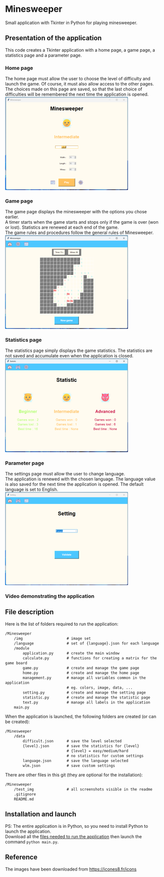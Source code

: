 # Minesweeper

Small application with Tkinter in Python for playing minesweeper.

## Presentation of the application

This code creates a Tkinter application with a home page, a game page, a statistics page and a parameter page.

### Home page

The home page must allow the user to choose the level of difficulty and launch the game. Of course, it must also allow access to the other pages.  
The choices made on this page are saved, so that the last choice of difficulties will be remembered the next time the application is opened.  
<img src="/test_img/home.png" style="width:400px" />

### Game page

The game page displays the minesweeper with the options you chose earlier.  
A timer starts when the game starts and stops only if the game is over (won or lost). Statistics are renewed at each end of the game.  
The game rules and procedures follow the general rules of Minesweeper.  
<img src="/test_img/game.png" style="width:400px" />

### Statistics page

The statistics page simply displays the game statistics. The statistics are not saved and accumulate even when the application is closed.  
<img src="/test_img/statistic.png" style="width:400px" />

### Parameter page

The settings page must allow the user to change language.  
The application is renewed with the chosen language. The language value is also saved for the next time the application is opened. The default language is set to English.  
<img src="/test_img/setting.png" style="width:400px" />

### Video demonstrating the application



## File description

Here is the list of folders required to run the application:
<a id="file-required"></a>
```
/Minesweeper
    /img                    # image set
    /language               # set of {language}.json for each language
    /module
        application.py      # create the main window
        calculate.py        # functions for creating a matrix for the game board
        game.py             # create and manage the game page
        home.py             # create and manage the home page
        management.py       # manage all variables common in the application
                            # eg. colors, image, data, ...
        setting.py          # create and manage the setting page
        statistic.py        # create and manage the statistic page
        text.py             # manage all labels in the application
    main.py
```

When the application is launched, the following folders are created (or can be created):
```
/Minesweeper
    /data
        difficult.json      # save the level selected
        {level}.json        # save the statistics for {level}
                            # {level} = easy/medium/hard
                            # no statistics for custom settings
        language.json       # save the language selected
        wlm.json            # save custom settings
```

There are other files in this git (they are optional for the installation):
```
/Minesweeper
    /test_img               # all screenshots visible in the readme
    .gitignore
    README.md
```

## Installation and launch

PS: The entire application is in Python, so you need to install Python to launch the application.  
Download all the [files needed to run the application](#file-required) then launch the command `python main.py`.

## Reference

The images have been downloaded from https://icones8.fr/icons